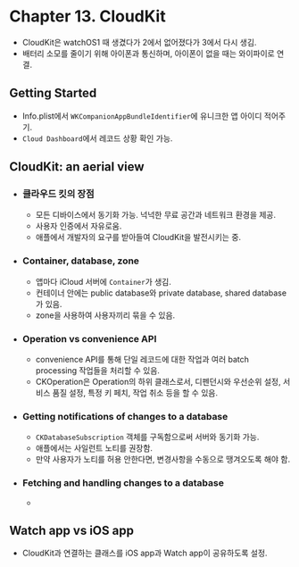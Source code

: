 # Chapter 13. CloudKit
- CloudKit은 watchOS1 때 생겼다가 2에서 없어졌다가 3에서 다시 생김.
- 배터리 소모를 줄이기 위해 아이폰과 통신하며, 아이폰이 없을 때는 와이파이로 연결.

## Getting Started
- Info.plist에서 `WKCompanionAppBundleIdentifier`에 유니크한 앱 아이디 적어주기.
- `Cloud Dashboard`에서 레코드 상황 확인 가능.

## CloudKit: an aerial view
- ### 클라우드 킷의 장점
  - 모든 디바이스에서 동기화 가능. 넉넉한 무료 공간과 네트워크 환경을 제공.
  - 사용자 인증에서 자유로움.
  - 애플에서 개발자의 요구를 받아들여 CloudKit을 발전시키는 중.

- ### Container, database, zone
  - 앱마다 iCloud 서버에 `Container`가 생김.
  - 컨테이너 안에는 public database와 private database, shared database가 있음.
  - zone을 사용하여 사용자끼리 묶을 수 있음.

- ### Operation vs convenience API
  - convenience API를 통해 단일 레코드에 대한 작업과 여러 batch processing 작업들을 처리할 수 있음.
  - CKOperation은 Operation의 하위 클래스로서, 디펜던시와 우선순위 설정, 서비스 품질 설정, 특정 키 페치, 작업 취소 등을 할 수 있음.
  
- ### Getting notifications of changes to a database
  - `CKDatabaseSubscription` 객체를 구독함으로써 서버와 동기화 가능.
  - 애플에서는 사일런트 노티를 권장함.
  - 만약 사용자가 노티를 허용 안한다면, 변경사항을 수동으로 땡겨오도록 해야 함.

- ### Fetching and handling changes to a database
  - 
  
## Watch app vs iOS app
  - CloudKit과 연결하는 클래스를 iOS app과 Watch app이 공유하도록 설정.
